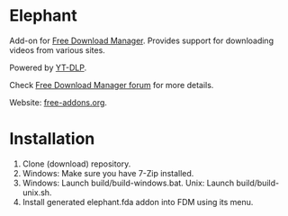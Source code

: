 # Elephant
Add-on for [Free Download Manager](https://www.freedownloadmanager.org/). Provides support for downloading videos from various sites.

Powered by [YT-DLP](https://github.com/yt-dlp/yt-dlp).

Check [Free Download Manager forum](https://www.freedownloadmanager.org/board/viewtopic.php?f=1&t=18630) for more details.

Website: [free-addons.org](https://free-addons.org/).

# Installation
1. Clone (download) repository.
2. Windows: Make sure you have 7-Zip installed. 
3. Windows: Launch build/build-windows.bat. Unix: Launch build/build-unix.sh.
4. Install generated elephant.fda addon into FDM using its menu.